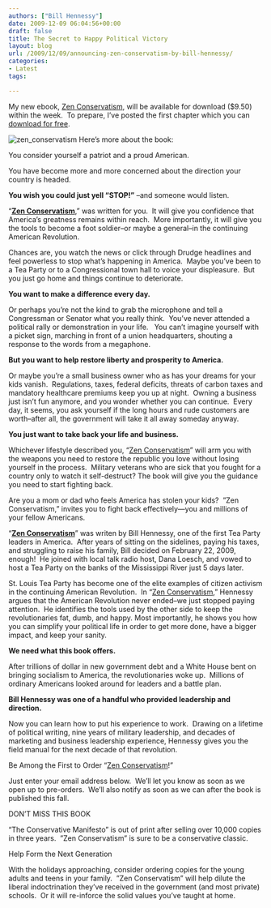 ```yaml
---
authors: ["Bill Hennessy"]
date: 2009-12-09 06:04:56+00:00
draft: false
title: The Secret to Happy Political Victory
layout: blog
url: /2009/12/09/announcing-zen-conservatism-by-bill-hennessy/
categories:
- Latest
tags:

---
```


My new ebook, [Zen Conservatism](https://wp.zenconservatism.com/), will be available for download ($9.50) within the week.  To prepare, I’ve posted the first chapter which you can [download for free](https://wp.zenconservatism.com/downloads/1).

![zen_conservatism](https://hennessysview.com/wp-content/uploads/2009/12/zen_conservatism-197x300.jpg)
Here’s more about the book:

You consider yourself a patriot and a proud American.

You have become more and more concerned about the direction your country is headed.

**You wish you could just yell “STOP!”** –and someone would listen.

“**[Zen Conservatism](https://wp.zenconservatism.com/downloads/1)**,” was written for you.  It will give you confidence that America’s greatness remains within reach.  More importantly, it will give you the tools to become a foot soldier–or maybe a general–in the continuing American Revolution.

Chances are, you watch the news or click through Drudge headlines and feel powerless to stop what’s happening in America.  Maybe you’ve been to a Tea Party or to a Congressional town hall to voice your displeasure.  But you just go home and things continue to deteriorate.

**You want to make a difference every day.**

Or perhaps you’re not the kind to grab the microphone and tell a Congressman or Senator what you really think.  You’ve never attended a political rally or demonstration in your life.   You can’t imagine yourself with a picket sign, marching in front of a union headquarters, shouting a response to the words from a megaphone.

**But you want to help restore liberty and prosperity to America.**

Or maybe you’re a small business owner who as has your dreams for your kids vanish.  Regulations, taxes, federal deficits, threats of carbon taxes and mandatory healthcare premiums keep you up at night.  Owning a business just isn’t fun anymore, and you wonder whether you can continue.  Every day, it seems, you ask yourself if the long hours and rude customers are worth–after all, the government will take it all away someday anyway.

**You just want to take back your life and business.**

Whichever lifestyle described you, “[Zen Conservatism](https://wp.zenconservatism.com/downloads/1)” will arm you with the weapons you need to restore the republic you love without losing yourself in the process.  Military veterans who are sick that you fought for a country only to watch it self-destruct? The book will give you the guidance you need to start fighting back.

Are you a mom or dad who feels America has stolen your kids?  ”Zen Conservatism,” invites you to fight back effectively—you and millions of your fellow Americans.

“**[Zen Conservatism](https://wp.zenconservatism.com/downloads/1)**” was writen by Bill Hennessy, one of the first Tea Party leaders in America.  After years of sitting on the sidelines, paying his taxes, and struggling to raise his family, Bill decided on February 22, 2009, enough!  He joined with local talk radio host, Dana Loesch, and vowed to host a Tea Party on the banks of the Mississippi River just 5 days later.

St. Louis Tea Party has become one of the elite examples of citizen activism in the continuing American Revolution.  In “[Zen Conservatism](https://wp.zenconservatism.com/downloads/1),” Hennessy argues that the American Revolution never ended–we just stopped paying attention.  He identifies the tools used by the other side to keep the revolutionaries fat, dumb, and happy. Most importantly, he shows you how you can simplify your political life in order to get more done, have a bigger impact, and keep your sanity.

**We need what this book offers.**

After trillions of dollar in new government debt and a White House bent on bringing socialism to America, the revolutionaries woke up.  Millions of ordinary Americans looked around for leaders and a battle plan.

**Bill Hennessy was one of a handful who provided leadership and direction.**

Now you can learn how to put his experience to work.  Drawing on a lifetime of political writing, nine years of military leadership, and decades of marketing and business leadership experience, Hennessy gives you the field manual for the next decade of that revolution.

Be Among the First to Order “[Zen Conservatism](https://wp.zenconservatism.com/)!”

Just enter your email address below.  We’ll let you know as soon as we open up to pre-orders.  We’ll also notify as soon as we can after the book is published this fall.

DON’T MISS THIS BOOK

“The Conservative Manifesto” is out of print after selling over 10,000 copies in three years.  ”Zen Conservatism” is sure to be a conservative classic.

Help Form the Next Generation

With the holidays approaching, consider ordering copies for the young adults and teens in your family.  ”Zen Conservatism” will help dilute the liberal indoctrination they’ve received in the government (and most private) schools.  Or it will re-inforce the solid values you’ve taught at home.
